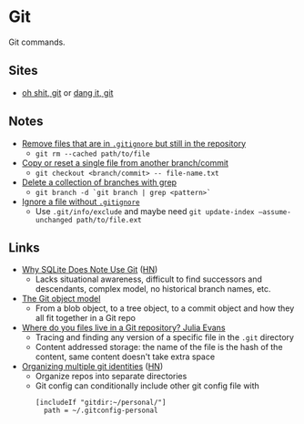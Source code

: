 # Git

Git commands.

## Sites

- [oh shit, git](https://ohshitgit.com/) or
  [dang it, git](https://dangitgit.com/)

## Notes

- [Remove files that are in `.gitignore` but still in the repository](https://stackoverflow.com/questions/13541615/how-to-remove-files-that-are-listed-in-the-gitignore-but-still-on-the-repositor)
  - `git rm --cached path/to/file`
- [Copy or reset a single file from another branch/commit](https://stackoverflow.com/questions/7147270/hard-reset-of-a-single-file)
  - `git checkout <branch/commit> -- file-name.txt`
- [Delete a collection of branches with grep](https://stackoverflow.com/questions/3670355/can-you-delete-multiple-branches-in-one-command-with-git)
  - `` git branch -d `git branch | grep <pattern>` ``
- [Ignore a file without `.gitignore`](https://luisdalmolin.dev/blog/ignoring-files-in-git-without-gitignore/)
  - Use `.git/info/exclude` and maybe need
    `git update-index —assume-unchanged path/to/file.ext`

## Links

- [Why SQLite Does Note Use Git](https://www.sqlite.org/whynotgit.html)
  ([HN](https://news.ycombinator.com/item?id=36830813))
  - Lacks situational awareness, difficult to find successors and descendants,
    complex model, no historical branch names, etc.
- [The Git object model](http://shafiul.github.io/gitbook/1_the_git_object_model.html)
  - From a blob object, to a tree object, to a commit object and how they all
    fit together in a Git repo
- [Where do you files live in a Git repository? Julia Evans](https://jvns.ca/blog/2023/09/14/in-a-git-repository--where-do-your-files-live-/)
  - Tracing and finding any version of a specific file in the `.git` directory
  - Content addressed storage: the name of the file is the hash of the content,
    same content doesn't take extra space
- [Organizing multiple git identities](https://garrit.xyz/posts/2023-10-13-organizing-multiple-git-identities)
  ([HN](https://news.ycombinator.com/item?id=37886049))
  - Organize repos into separate directories
  - Git config can conditionally include other git config file with
    ```
    [includeIf "gitdir:~/personal/"]
      path = ~/.gitconfig-personal
    ```
